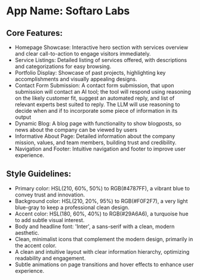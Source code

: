 # **App Name**: Softaro Labs

## Core Features:

- Homepage Showcase: Interactive hero section with services overview and clear call-to-action to engage visitors immediately.
- Service Listings: Detailed listing of services offered, with descriptions and categorizations for easy browsing.
- Portfolio Display: Showcase of past projects, highlighting key accomplishments and visually appealing designs.
- Contact Form Submission: A contact form submission, that upon submission will contact an AI tool; the tool will respond using reasoning on the likely customer fit, suggest an automated reply, and list of relevant experts best suited to reply. The LLM will use reasoning to decide when and if to incorporate some piece of information in its output
- Dynamic Blog: A blog page with functionality to show blogposts, so news about the company can be viewed by users
- Informative About Page: Detailed information about the company mission, values, and team members, building trust and credibility.
- Navigation and Footer: Intuitive navigation and footer to improve user experience.

## Style Guidelines:

- Primary color: HSL(210, 60%, 50%) to RGB(#4787FF), a vibrant blue to convey trust and innovation.
- Background color: HSL(210, 20%, 95%) to RGB(#F0F2F7), a very light blue-gray to keep a professional clean design.
- Accent color: HSL(180, 60%, 40%) to RGB(#29A6A6), a turquoise hue to add subtle visual interest.
- Body and headline font: 'Inter', a sans-serif with a clean, modern aesthetic.
- Clean, minimalist icons that complement the modern design, primarily in the accent color.
- A clean and intuitive layout with clear information hierarchy, optimizing readability and engagement.
- Subtle animations on page transitions and hover effects to enhance user experience.